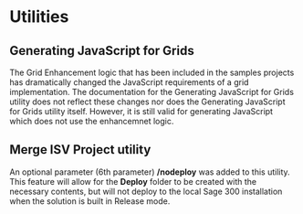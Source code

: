 # Utilities

## Generating JavaScript for Grids

The Grid Enhancement logic that has been included in the samples projects has dramatically changed
the JavaScript requirements of a grid implementation. The documentation for the Generating JavaScript 
for Grids utility does not reflect these changes nor does the Generating JavaScript for Grids utility
itself. However, it is still valid for generating JavaScript which does not use the enhancemnet logic.

## Merge ISV Project utility

An optional parameter (6th parameter) **/nodeploy** was added to this utility. This feature will allow
for the **Deploy** folder to be created with the necessary contents, but will not deploy to the local
Sage 300 installation when the solution is built in Release mode.